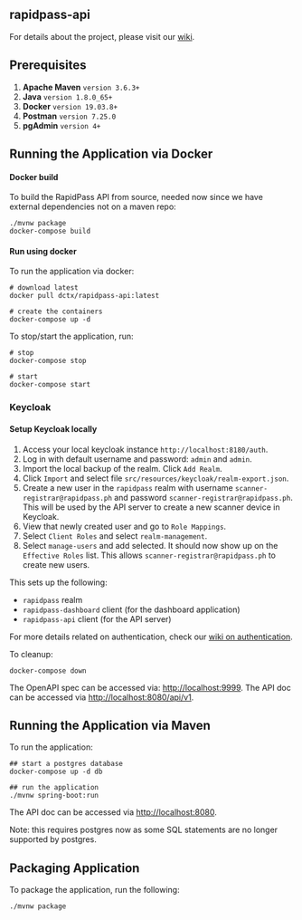 rapidpass-api
-------------

For details about the project, please visit our [wiki](https://gitlab.com/dctx/rapidpass/rapidpass-api/-/wikis/home).

## Prerequisites

1. **Apache Maven** `version 3.6.3+` 
2. **Java** `version 1.8.0_65+`
3. **Docker** `version 19.03.8+`
4. **Postman** `version 7.25.0`
5. **pgAdmin** `version 4+`


## Running the Application via Docker

#### Docker build

To build the RapidPass API from source, needed now since we have external dependencies not on a maven repo:

```
./mvnw package
docker-compose build
```

#### Run using docker

To run the application via docker:

```
# download latest
docker pull dctx/rapidpass-api:latest

# create the containers
docker-compose up -d
```

To stop/start the application, run:

```
# stop
docker-compose stop

# start
docker-compose start
```

### Keycloak

#### Setup Keycloak locally

1. Access your local keycloak instance `http://localhost:8180/auth`.
2. Log in with default username and password: `admin` and `admin`.
3. Import the local backup of the realm. Click `Add Realm`.
4. Click `Import` and select file `src/resources/keycloak/realm-export.json`.
5. Create a new user in the `rapidpass` realm with username `scanner-registrar@rapidpass.ph` and password 
    `scanner-registrar@rapidpass.ph`. This will be used by the API server to create a new scanner device 
    in Keycloak.
6. View that newly created user and go to `Role Mappings`.
7. Select `Client Roles` and select `realm-management`.
8. Select `manage-users` and add selected. It should now show up on the `Effective Roles` list. This allows 
    `scanner-registrar@rapidpass.ph` to create new users. 

This sets up the following:
* `rapidpass` realm
* `rapidpass-dashboard` client (for the dashboard application)
* `rapidpass-api` client (for the API server)

For more details related on authentication, check our 
[wiki on authentication](https://gitlab.com/dctx/rapidpass/rapidpass-api/-/wikis/guide/Authentication). 

To cleanup:
```
docker-compose down
```

The OpenAPI spec can be accessed via: [http://localhost:9999](http://localhost:9999).
The API doc can be accessed via [http://localhost:8080/api/v1](http://localhost:8080/api/v1).

## Running the Application via Maven

To run the application:

```
## start a postgres database
docker-compose up -d db

## run the application
./mvnw spring-boot:run
```
The API doc can be accessed via [http://localhost:8080](http://localhost:8080).

Note: this requires postgres now as some SQL statements are no longer supported by postgres.

## Packaging Application

To package the application, run the following:

```
./mvnw package
```